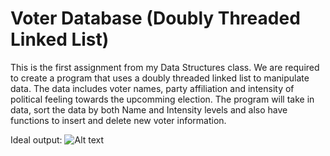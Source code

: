 # Voter Database (Doubly Threaded Linked List)

This is the first assignment from my Data Structures class. We are required to create a program that uses a doubly threaded linked list to manipulate data. The data includes voter names, party affiliation and intensity of political feeling towards the upcomming election. The program will take in data, sort the data by both Name and Intensity levels and also have functions to insert and delete new voter information.

Ideal output:
![Alt text](https://github.com/DKPunch/CS260/Assignment01/correctOutput.jpg?raw=true "Voter Database Screenshot")
